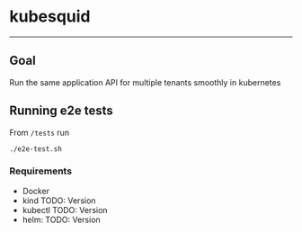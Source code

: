# kubesquid
---

## Goal

Run the same application API for multiple tenants smoothly in kubernetes

## Running e2e tests

From `/tests` run

```
./e2e-test.sh
```

### Requirements

- Docker
- kind TODO: Version
- kubectl TODO: Version
- helm: TODO: Version
